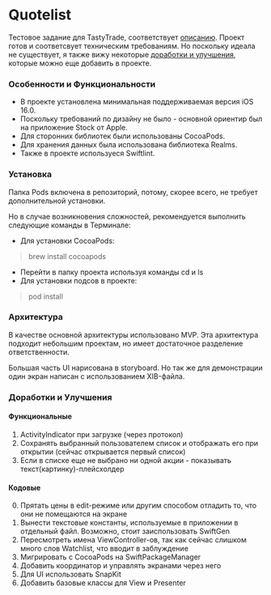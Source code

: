 # Quotelist

Тестовое задание для TastyTrade, соответствует [описанию](2023-MobileEngineerCodeChallenge.pdf).
Проект готов и соответсвует техническим требованиям. Но поскольку идеала не существует, я также вижу некоторые [доработки и улучшения](#доработки-и-улучшения), которые можно еще добавить в проекте.

### Особенности и Функциональности

- В проекте установлена минимальная поддерживаемая версия iOS 16.0.
- Поскольку требований по дизайну не было - основной ориентир был на приложение Stock от Apple.
- Для сторонних библиотек были использованы CocoaPods.
- Для хранения данных была использована библиотека Realms.
- Также в проекте используеся Swiftlint.

### Установка

Папка Pods включена в репозиторий, потому, скорее всего, не требует дополнительной установки.

Но в случае возникновения сложностей, рекомендуется выполнить следующие команды в Терминале:
- Для установки CocoaPods: 
> brew install cocoapods
- Перейти в папку проекта используя команды cd и ls 
- Для установки подсов в проекте:
> pod install

### Архитектура

В качестве основной архитектуры использовано MVP.
Эта архитектура подходит небольшим проектам, но имеет достаточное разделение ответственности.

Большая часть UI нарисована в storyboard.
Но так же для демонстрации один экран написан с использованием XIB-файла.

### Доработки и Улучшения

#### Функциональные

1. ActivityIndicator при загрузке (через протокол)
2. Сохранять выбранный пользователем список и отображать его при открытии (сейчас открывается первый список)
3. Если в списке еще не выбрано ни одной акции - показывать текст(картинку)-плейсхолдер

#### Кодовые

0. Прятать цены в edit-режиме или другим способом отладить то, что они не помещаются на экране
1. Вынести текстовые константы, используемые в приложении в отдельный файл. Возможно, стоит заиспользовать SwiftGen
2. Пересмотреть имена ViewController-ов, так как сейчас слишком много слов Watchlist, что вводит в заблуждение
3. Мигрировать с CocoaPods на SwiftPackageManager
4. Добавить координатор и управлять экранами через него
5. Для UI использовать SnapKit
6. Добавить базовые классы для View и Presenter
